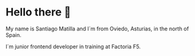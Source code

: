 # Hello there 👋
My name is Santiago Matilla and I´m from Oviedo, Asturias, in the north of Spain.

I´m junior frontend developer in training at Factoria F5.

<!--
**SantiagoMatilla/SantiagoMatilla** is a ✨ _special_ ✨ repository because its `README.md` (this file) appears on your GitHub profile.

Here are some ideas to get you started:

- 🔭 I’m currently working on ...
- 🌱 I’m currently learning ...
- 👯 I’m looking to collaborate on ...
- 🤔 I’m looking for help with ...
- 💬 Ask me about ...
- 📫 How to reach me: ...
- 😄 Pronouns: ...
- ⚡ Fun fact: ...
-->
